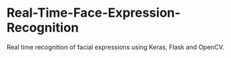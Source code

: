 # Real-Time-Face-Expression-Recognition

Real time recognition of facial expressions using Keras, Flask and OpenCV.


